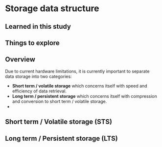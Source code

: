 # Storage data structure

## Learned in this study

## Things to explore

## Overview

Due to current hardware limitations, it is currently important to separate data storage into two categories:

* **Short term / volatile storage** which concerns itself with speed and efficiency of data retrieval.
* **Long term / persistent storage** which concerns itself with compression and conversion to short term / volatile storage.
* 
## Short term / Volatile storage (STS)

## Long term / Persistent storage (LTS)